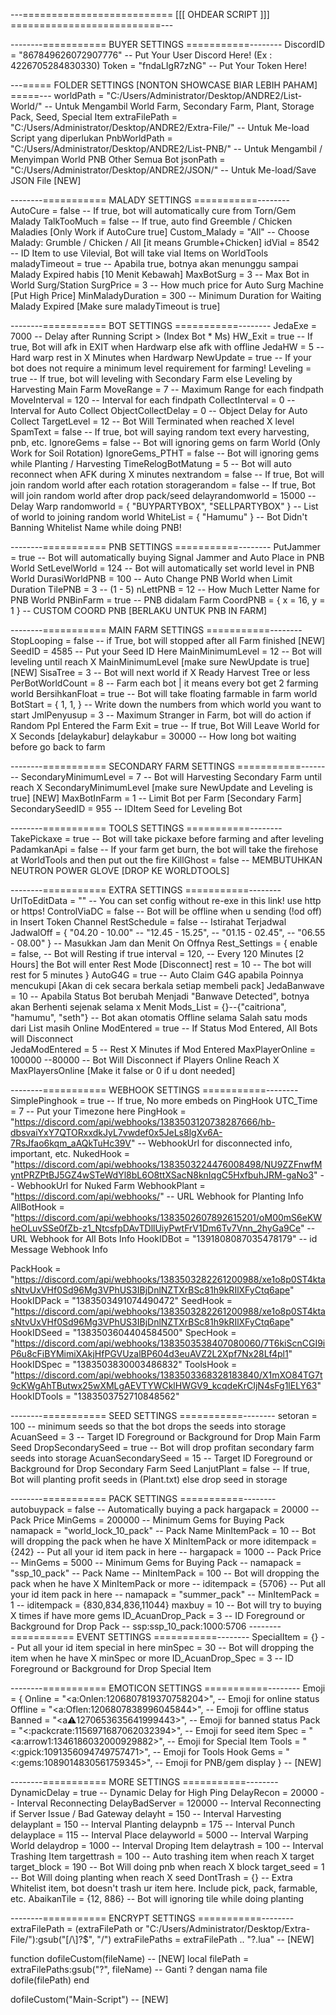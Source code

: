 ---========================== [[[ OHDEAR SCRIPT ]]] ==========================---

--------=========== BUYER SETTINGS ===========--------
DiscordID = "867849626072907776"    -- Put Your User Discord Here! (Ex : 4226705284830330)
Token = "fndaLIgR7zNG"              -- Put Your Token Here!

---===== FOLDER SETTINGS [NONTON SHOWCASE BIAR LEBIH PAHAM] =====---
worldPath = "C:/Users/Administrator/Desktop/ANDRE2/List-World/"        -- Untuk Mengambil World Farm, Secondary Farm, Plant, Storage Pack, Seed, Special Item
extraFilePath = "C:/Users/Administrator/Desktop/ANDRE2/Extra-File/"    -- Untuk Me-load Script yang diperlukan
PnbWorldPath = "C:/Users/Administrator/Desktop/ANDRE2/List-PNB/"       -- Untuk Mengambil / Menyimpan World PNB Other Semua Bot
jsonPath = "C:/Users/Administrator/Desktop/ANDRE2/JSON/"               -- Untuk Me-load/Save JSON File [NEW]

--------=========== MALADY SETTINGS ===========-------- 
AutoCure = false             -- If true, bot will automatically cure from Torn/Gem Malady
TalkTooMuch = false         -- If true, auto find Greemble / Chicken Maladies [Only Work if AutoCure true]
Custom_Malady = "All"       -- Choose Malady: Grumble / Chicken / All [it means Grumble+Chicken]
idVial = 8542               -- ID Item to use Vilevial, Bot will take vial Items on WorldTools
maladyTimeout = true        -- Apabila true, botnya akan menunggu sampai Malady Expired habis [10 Menit Kebawah]
MaxBotSurg = 3              -- Max Bot in World Surg/Station
SurgPrice = 3               -- How much price for Auto Surg Machine [Put High Price]
MinMaladyDuration = 300     -- Minimum Duration for Waiting Malady Expired [Make sure maladyTimeout is true]

--------=========== BOT SETTINGS ===========--------
JedaExe = 7000              -- Delay after Running Script > (Index Bot * Ms)
HW_Exit = true              -- If true, Bot will afk in EXIT when Hardwarp else afk with offline
JedaHW = 5                  -- Hard warp rest in X Minutes when Hardwarp
NewUpdate = true            -- If your bot does not require a minimum level requirement for farming!
Leveling = true            -- If true, bot will leveling with Secondary Farm else Leveling by Harvesting Main Farm
MoveRange = 7               -- Maximum Range for each findpath
MoveInterval = 120          -- Interval for each findpath
CollectInterval = 0         -- Interval for Auto Collect
ObjectCollectDelay = 0      -- Object Delay for Auto Collect
TargetLevel = 12           -- Bot Will Terminated when reached X level
SpamText = false            -- If true, bot will saying random text every harvesting, pnb, etc.
IgnoreGems = false          -- Bot will ignoring gems on farm World (Only Work for Soil Rotation)
IgnoreGems_PTHT = false     -- Bot will ignoring gems while Planting / Harvesting
TimeRelogBotMatung = 5     -- Bot will auto reconnect when AFK during X minutes
nextrandom = false          -- If true, Bot will join random world after each rotation
storagerandom = false       -- If true, Bot will join random world after drop pack/seed
delayrandomworld = 15000    -- Delay Warp
randomworld = {
    "BUYPARTYBOX", "SELLPARTYBOX"
}                               -- List of world to joining random world
WhiteList = {
    "Hamumu"
}                           -- Bot Didn't Banning Whitelist Name while doing PNB!

--------=========== PNB SETTINGS ===========--------
PutJammer = true            -- Bot will automatically buying Signal Jammer and Auto Place in PNB World
SetLevelWorld = 124         -- Bot will automatically set world level in PNB World
DurasiWorldPNB = 100        -- Auto Change PNB World when Limit Duration
TilePNB = 3                 -- (1 - 5)
nLettPNB = 12               -- How Much Letter Name for PNB World
PNBinFarm = true           -- PNB didalam Farm
CoordPNB = {
    x = 16,
    y = 1
}                           -- CUSTOM COORD PNB [BERLAKU UNTUK PNB IN FARM]

--------=========== MAIN FARM SETTINGS ===========--------
StopLooping = false         -- if True, bot will stopped after all Farm finished [NEW]
SeedID = 4585               -- Put your Seed ID Here
MainMinimumLevel = 12       -- Bot will leveling until reach X MainMinimumLevel [make sure NewUpdate is true] [NEW]
SisaTree = 3                -- Bot will next world if X Ready Harvest Tree or less 
PerBotWorldCount = 8       -- Farm each bot | it means every bot get 2 farming world
BersihkanFloat = true       -- Bot will take floating farmable in farm world
BotStart = {
    1,
    1,
}                           -- Write down the numbers from which world you want to start
JmlPenyusup = 3             -- Maximum Stranger in Farm, bot will do action if Random Ppl Entered the Farm
Exit = true                 -- If true, Bot Will Leave World for X Seconds [delaykabur]
delaykabur = 30000          -- How long bot waiting before go back to farm

--------=========== SECONDARY FARM SETTINGS ===========--------
SecondaryMinimumLevel = 7   -- Bot will Harvesting Secondary Farm until reach X SecondaryMinimumLevel [make sure NewUpdate and Leveling is true] [NEW]
MaxBotInFarm = 1            -- Limit Bot per Farm [Secondary Farm]
SecondarySeedID = 955       -- IDItem Seed for Leveling Bot

--------=========== TOOLS SETTINGS ===========--------
TakePickaxe = true              -- Bot will take pickaxe before farming and after leveling
PadamkanApi = false              -- If your farm get burn, the bot will take the firehose at WorldTools and then put out the fire
KillGhost = false               -- MEMBUTUHKAN NEUTRON POWER GLOVE [DROP KE WORLDTOOLS]

--------=========== EXTRA SETTINGS ===========--------
UrlToEditData = ""    -- You can set config without re-exe in this link! use http or https!
ControlViaDC = false                             -- Bot will be offline when u sending (!od off) in Insert Token Channel 
RestSchedule = false                            -- Istirahat Terjadwal
JadwalOff = {
    "04.20 - 10.00"
    -- "12.45 - 15.25",
    -- "01.15 - 02.45",
    -- "06.55 - 08.00"
}                                                 -- Masukkan Jam dan Menit On Offnya 
Rest_Settings = {
    enable = false,                              -- Bot will Resting if true
    interval = 120,                             -- Every 120 Minutes [2 Hours] the Bot will enter Rest Mode [Disconnect]
    rest = 10                                    -- The bot will rest for 5 minutes
}
AutoG4G = true                                  -- Auto Claim G4G apabila Poinnya mencukupi [Akan di cek secara berkala setiap membeli pack]
JedaBanwave = 10                                -- Apabila Status Bot berubah Menjadi "Banwave Detected", botnya akan Berhenti sejenak selama x Menit
Mods_List = {}--{"caitriona", "hamumu", "seth"}     -- Bot akan otomatis Offline selama Salah satu mods dari List masih Online
ModEntered = true                               -- If Status Mod Entered, All Bots will Disconnect              
JedaModEntered = 5                              -- Rest X Minutes if Mod Entered
MaxPlayerOnline = 100000 --80000                         -- Bot Will Disconnect if Players Online Reach X MaxPlayersOnline [Make it false or 0 if u dont needed]

--------=========== WEBHOOK SETTINGS ===========--------
SimplePinghook = true                                       -- If true, No more embeds on PingHook
UTC_Time = 7                                                -- Put your Timezone here
PingHook = "https://discord.com/api/webhooks/1383503120738287666/hb-dbsvaiYxY7QTORxxdkJyL7vwdef0x5JeLs8lgXv6A-7RsJfao6kqm_aAQkTuHc39V"       -- WebhookUrl for disconnected info, important, etc.
NukedHook = "https://discord.com/api/webhooks/1383503224476008498/NU9ZZFnwfMyntPRZPtBJ5GZ4wSTeWdYl8bL6O8ttXSacN8knIqgC5HxfbuhJRM-gaNo3"             -- WebhookUrl for Nuked Farm
WebhookPlant = "https://discord.com/api/webhooks/"          -- URL Webhook for Planting Info
AllBotHook = "https://discord.com/api/webhooks/1383502607892615201/oM00mS6eKWheOLuvSSe0fZb-z1_NtcsfpDAvTDllUiyPwtFrV1Dm6Tv7Vnn_2hyGa9Ce"            -- URL Webhook for All Bots Info
HookIDBot = "1391808087035478179"                                       -- id Message Webhook Info

PackHook = "https://discord.com/api/webhooks/1383503282261200988/xe1o8p0ST4ktasNtvUxVHf0Sd96Mg3VPhUS3IBjDnlNZTXrBSc81h9kRIlXFyCtq6ape"
HookIDPack = "1383503491074490472"
SeedHook = "https://discord.com/api/webhooks/1383503282261200988/xe1o8p0ST4ktasNtvUxVHf0Sd96Mg3VPhUS3IBjDnlNZTXrBSc81h9kRIlXFyCtq6ape"
HookIDSeed = "1383503604404584500"
SpecHook = "https://discord.com/api/webhooks/1383503538407080060/7T6kiScnCGI9iP6u8cFiBYMimiXAkjHfPGVUzalBP604d3euAVZ2L2Xpf7Nx28Lf4pl1"
HookIDSpec = "1383503830003486832"
ToolsHook = "https://discord.com/api/webhooks/1383503368328183840/X1mXO84TG7t9cKWgAhTButwx25wXMLgAEVTYWCklHWGV9_kcqdeKrCIjN4sFg1lELY63"
HookIDTools = "1383503752710848562"

--------=========== SEED SETTINGS ===========--------
setoran = 100                -- minimum seeds so that the bot drops the seeds into storage
AcuanSeed = 3               -- Target ID Foreground or Background for Drop Main Farm Seed
DropSecondarySeed = true    -- Bot will drop profitan secondary farm seeds into storage
AcuanSecondarySeed = 15     -- Target ID Foreground or Background for Drop Secondary Farm Seed
LanjutPlant = false         -- If true, Bot will planting profit seeds in (Plant.txt) else drop seed in storage

--------=========== PACK SETTINGS ===========--------
autobuypack = false              -- Automatically buying a pack
hargapack = 20000               -- Pack Price
MinGems = 200000             -- Minimum Gems for Buying Pack
namapack = "world_lock_10_pack" -- Pack Name
MinItemPack = 10                -- Bot will dropping the pack when he have X MinItemPack or more
iditempack = {242}              -- Put all your id item pack in here
-- hargapack = 1000               -- Pack Price
-- MinGems = 5000             -- Minimum Gems for Buying Pack
-- namapack = "ssp_10_pack" -- Pack Name
-- MinItemPack = 100                -- Bot will dropping the pack when he have X MinItemPack or more
-- iditempack = {5706}              -- Put all your id item pack in here
-- namapack = "summer_pack"
-- MinItemPack = 1
-- iditempack = {830,834,836,11044}
maxbuy = 10                      -- Bot will try to buying X times if have more gems
ID_AcuanDrop_Pack = 3           -- ID Foreground or Background for Drop Pack
-- ssp:ssp_10_pack:1000:5706
--------=========== EVENT SETTINGS ===========--------
SpecialItem = {}                -- Put all your id item special in here
minSpec = 30                    -- Bot will dropping the item when he have X minSpec or more
ID_AcuanDrop_Spec = 3           -- ID Foreground or Background for Drop Special Item

--------=========== EMOTICON SETTINGS ===========--------
Emoji = {
    Online = "<a:Onlen:1206807819370758204>",   -- Emoji for online status
    Offline = "<a:Oflen:1206807838996045844>",  -- Emoji for offline status
    Banned = "<a:warning:1270653635641999443>", -- Emoji for banned status
    Pack = "<:packcrate:1156971687062032394>",  -- Emoji for seed item
    Spec = "<a:arrow1:1346186032000929882>",    -- Emoji for Special Item
    Tools = "<:gpick:1091356094749757471>",     -- Emoji for Tools Hook
    Gems = "<:gems:1089014830561759345>",       -- Emoji for PNB/gem display
} -- [NEW]

--------=========== MORE SETTINGS ===========--------
DynamicDelay = true             -- Dynamic Delay for High Ping
DelayRecon = 20000              -- Interval Reconnecting
DelayBadServer = 120000         -- Interval Reconnecting if Server Issue / Bad Gateway
delayht = 150                   -- Interval Harvesting
delayplant = 150                -- Interval Planting
delaypnb = 175                  -- Interval Punch
delayplace = 115                -- Interval Place
delayworld = 5000               -- Interval Warping World
delaydrop = 1000                -- Interval Droping Item
delaytrash = 100                -- Interval Trashing Item
targettrash = 100               -- Auto trashing item when reach X target
target_block = 190              -- Bot Will doing pnb when reach X block
target_seed = 1                 -- Bot Will doing planting when reach X seed
DontTrash = {}                  -- Extra Whitelist item, bot doesn't trash ur item here. Include pick, pack, farmable, etc.
AbaikanTile = {12, 886}         -- Bot will ignoring tile while doing planting

--------=========== ENCRYPT SETTINGS ===========--------
extraFilePath = (extraFilePath or "C:/Users/Administrator/Desktop/Extra-File/"):gsub("[/\\]?$", "/")
extraFilePaths = extraFilePath .. "?.lua" -- [NEW]

function dofileCustom(fileName) -- [NEW]
    local filePath = extraFilePaths:gsub("?", fileName)  -- Ganti ? dengan nama file
    dofile(filePath)
end

dofileCustom("Main-Script") -- [NEW]
